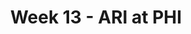 ---
layout: game
title: Week 13 - ARI at PHI
season: 2008
game_id: 2008_13_ARI_PHI
away_team: ARI
home_team: PHI
---